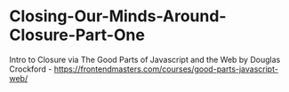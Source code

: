 # Closing-Our-Minds-Around-Closure-Part-One
Intro to Closure via The Good Parts of Javascript and the Web by Douglas Crockford - https://frontendmasters.com/courses/good-parts-javascript-web/
